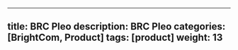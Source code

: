 ---
title: BRC Pleo
description: BRC Pleo
categories: [BrightCom, Product]
tags: [product]
weight: 13
----

